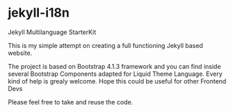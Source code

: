 # jekyll-i18n
Jekyll Multilanguage StarterKit

This is my simple attempt on creating a full functioning Jekyll based website.

The project is based on Bootstrap 4.1.3 framework and you can find inside several Bootstrap Components adapted for Liquid Theme Language.
Every kind of help is grealy welcome.
Hope this could be useful for other Frontend Devs

Please feel free to take and reuse the code.
